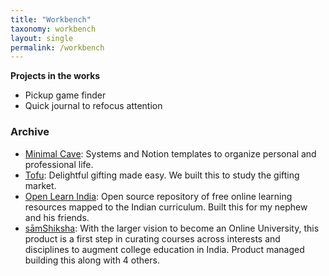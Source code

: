```yaml
---
title: "Workbench"
taxonomy: workbench
layout: single
permalink: /workbench
---
```

**Projects in the works**
- Pickup game finder
- Quick journal to refocus attention

### Archive
- [Minimal Cave](https://minimalcave.com): Systems and Notion templates to organize personal and professional life.
- [Tofu](https://ontofu.com/): Delightful gifting made easy. We built this to study the gifting market.
- [Open Learn India](https://anilgeorge.blog/openlearnindia): Open source repository of free online learning resources mapped to the Indian curriculum. Built this for my nephew and his friends.
- [sāmShiksha](https://samshiksha.gov.in): With the larger vision to become an Online University, this product is a first step in curating courses across interests and disciplines to augment college education in India. Product managed building this along with 4 others.